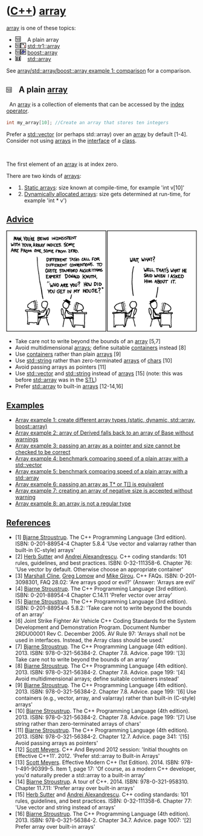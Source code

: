 # ([C++](Cpp.md)) [array](CppArray.md)

[array](CppArray.md) is one of these topics:

 * ![C++98](PicCpp98.png)![ ](PicSpacer.png) A plain array
 * ![C++98](PicCpp98.png)![TR1](PicCppTr1.png) [std::tr1::array](CppTr1Array.md)
 * ![C++98](PicCpp98.png)![Boost](PicBoost.png) [boost::array](CppBoostArray.md)
 * ![C++11](PicCpp11.png)![ ](PicSpacer.png) [std::array](CppStdArray.md)

See [array/std::array/boost::array example 1: comparison](CppArrayExample1.md) for a comparison.

## ![C++98](PicCpp98.png)![ ](PicSpacer.png) A plain [array](CppArray.md)
 
An [array](CppArray.md) is a collection of elements that can be
accessed by the [index operator](CppOperatorIndex.md).

```c++
int my_array[10]; //Create an array that stores ten integers
```

Prefer a [std::vector](CppStdVector.md) (or perhaps std::array) over an
[array](CppArray.md) by default [1-4]. Consider not using
[arrays](CppArray.md) in the [interface](CppInterface.md) of a
[class](CppClass.md).

 

The first element of an [array](CppArray.md) is at index zero.

There are two kinds of [arrays](CppArray.md):

 * 1.  [Static arrays](CppArrayStatic.md): size known at compile-time, for example 'int v[10]'
 * 2.  [Dynamically allocated arrays](CppArrayDynamic.md): size gets determined at run-time, for example 'int \* v')

## [Advice](CppAdvice.md)

[![xkcd #163: Donald Knuth](donald_knuth.png)](https://www.xkcd.com/163/)

 * Take care not to write beyond the bounds of an [array](CppArray.md) [5,7]
 * Avoid multidimensional [arrays](CppArray.md); define suitable [containers](CppContainer.md) instead [8]
 * Use [containers](CppContainer.md) rather than plain [arrays](CppArray.md) [9]
 * Use [std::string](CppStdString.md) rather than zero-terminated [arrays](CppArray.md) of [chars](CppChar.md) [10]
 * Avoid passing arrays as pointers [11]
 * Use [std::vector](CppStdVector.md) and [std::string](CppStdString.md) instead of [arrays](CppArray.md) [15] (note: this was before [std::array](CppStdArray.md) was in the [STL](CppStl.md))
 * Prefer [std::array](CppStdArray.md) to built-in [arrays](CppArray.md) [12-14,16]

## [Examples](CppExamples.md)

 * [Array example 1: create different array types (static, dynamic, std::array, boost::array)](CppArrayExample1.md)
 * [Array example 2: array of Derived falls back to an array of Base without warnings](CppArrayExample2.md)
 * [Array example 3: passing an array as a pointer and size cannot be checked to be correct](CppArrayExample3.md)
 * [Array example 4: benchmark comparing speed of a plain array with a std::vector](CppArrayExample4.md)
 * [Array example 5: benchmark comparing speed of a plain array with a std::array](CppArrayExample5.md)
 * [Array example 6: passing an array as T\* or T[] is equivalent](CppArrayExample6.md)
 * [Array example 7: creating an array of negative size is accepted without warning](CppArrayExample7.md)
 * [Array example 8: an array is not a regular type](CppArrayExample8.md)

## [References](CppReferences.md)

 * [1] [Bjarne Stroustrup](CppBjarneStroustrup.md). The C++ Programming Language (3rd edition). ISBN: 0-201-88954-4 Chapter 5.8.4 'Use vector and valarray rather than built-in (C-style) arrays'
 * [2] [Herb Sutter](CppHerbSutter.md) and [Andrei Alexandrescu](CppAndreiAlexandrescu.md). C++ coding standards: 101 rules, guidelines, and best practices. ISBN: 0-32-111358-6. Chapter 76: 'Use vector by default. Otherwise choose an appropriate container'
 * [3] [Marshall Cline](CppMarshallCline.md), [Greg Lomow](CppGregLomow.md) and [Mike Girou](CppMikeGirou.md). C++ FAQs. ISBN: 0-201-3098301, FAQ 28.02: 'Are arrays good or evil?' (Answer: 'Arrays are evil'
 * [4] [Bjarne Stroustrup](CppBjarneStroustrup.md). The C++ Programming Language (3rd edition). ISBN: 0-201-88954-4 Chapter C.14.11 'Prefer vector over array'
 * [5] [Bjarne Stroustrup](CppBjarneStroustrup.md). The C++ Programming Language (3rd edition). ISBN: 0-201-88954-4 5.8.2: 'Take care not to write beyond the bounds of an array'
 * [6] Joint Strike Fighter Air Vehicle C++ Coding Standards for the System Development and Demonstration Program. Document Number 2RDU00001 Rev C. December 2005. AV Rule 97: 'Arrays shall not be used in interfaces. Instead, the Array class should be used.'
 * [7] [Bjarne Stroustrup](CppBjarneStroustrup.md). The C++ Programming Language (4th edition). 2013. ISBN: 978-0-321-56384-2. Chapter 7.8. Advice. page 199: '[3] Take care not to write beyond the bounds of an array'
 * [8] [Bjarne Stroustrup](CppBjarneStroustrup.md). The C++ Programming Language (4th edition). 2013. ISBN: 978-0-321-56384-2. Chapter 7.8. Advice. page 199: '[4] Avoid multidimensional arrays; define suitable containers instead'
 * [9] [Bjarne Stroustrup](CppBjarneStroustrup.md). The C++ Programming Language (4th edition). 2013. ISBN: 978-0-321-56384-2. Chapter 7.8. Advice. page 199: '[6] Use containers (e.g., vector, array, and valarray) rather than built-in (C-style) arrays'
 * [10] [Bjarne Stroustrup](CppBjarneStroustrup.md). The C++ Programming Language (4th edition). 2013. ISBN: 978-0-321-56384-2. Chapter 7.8. Advice. page 199: '[7] Use string rather than zero-terminated arrays of chars'
 * [11] [Bjarne Stroustrup](CppBjarneStroustrup.md). The C++ Programming Language (4th edition). 2013. ISBN: 978-0-321-56384-2. Chapter 12.7. Advice. page 341: '[15] Avoid passing arrays as pointers'
 * [12] [Scott Meyers](CppScottMeyers.md). C++ And Beyond 2012 session: 'Initial thoughts on Effective C++11'. 2012. 'Prefer std::array to Built-in Arrays'
 * [13] [Scott Meyers](CppScottMeyers.md). Effective Modern C++ (1st Edition). 2014. ISBN: 978-1-491-90399-5. Item 1, page 17: 'Of course, as a modern C++ developer, you'd naturally preder a std::array to a built-in array'
 * [14] [Bjarne Stroustrup](CppBjarneStroustrup.md). A tour of C++. 2014. ISBN: 978-0-321-958310. Chapter 11.7.11: 'Prefer array over built-in arrays'
 * [15] [Herb Sutter](CppHerbSutter.md) and [Andrei Alexandrescu](CppAndreiAlexandrescu.md). C++ coding standards: 101 rules, guidelines, and best practices. ISBN: 0-32-111358-6. Chapter 77: 'Use vector and string instead of arrays'
 * [16] [Bjarne Stroustrup](CppBjarneStroustrup.md). The C++ Programming Language (4th edition). 2013. ISBN: 978-0-321-56384-2. Chapter 34.7. Advice. page 1007: '[2] Prefer array over built-in arrays'
